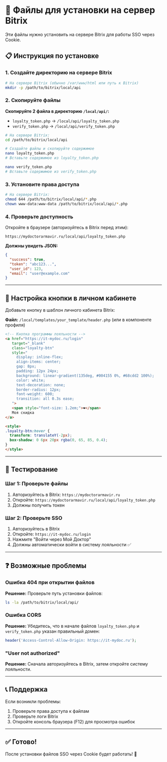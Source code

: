 # 📁 Файлы для установки на сервер Bitrix

Эти файлы нужно установить на сервере Bitrix для работы SSO через Cookie.

## 📋 Инструкция по установке

### 1. Создайте директорию на сервере Bitrix

```bash
# На сервере Bitrix (обычно /var/www/html или путь к Bitrix)
mkdir -p /path/to/bitrix/local/api
```

### 2. Скопируйте файлы

**Скопируйте 2 файла в директорию `/local/api/`:**

- `loyalty_token.php` → `/local/api/loyalty_token.php`
- `verify_token.php` → `/local/api/verify_token.php`

```bash
# На сервере Bitrix:
cd /path/to/bitrix/local/api

# Создайте файлы и скопируйте содержимое
nano loyalty_token.php
# Вставьте содержимое из loyalty_token.php

nano verify_token.php  
# Вставьте содержимое из verify_token.php
```

### 3. Установите права доступа

```bash
# На сервере Bitrix:
chmod 644 /path/to/bitrix/local/api/*.php
chown www-data:www-data /path/to/bitrix/local/api/*.php
```

### 4. Проверьте доступность

Откройте в браузере (авторизуйтесь в Bitrix перед этим):

```
https://mydoctorarmavir.ru/local/api/loyalty_token.php
```

**Должны увидеть JSON:**
```json
{
  "success": true,
  "token": "abc123...",
  "user_id": 123,
  "email": "user@example.com"
}
```

---

## 🔧 Настройка кнопки в личном кабинете

Добавьте кнопку в шаблон личного кабинета Bitrix:

**Файл:** `/local/templates/your_template/header.php` (или в компоненте профиля)

```html
<!-- Кнопка программы лояльности -->
<a href="https://it-mydoc.ru/login" 
   target="_blank"
   class="loyalty-btn"
   style="
     display: inline-flex;
     align-items: center;
     gap: 8px;
     padding: 12px 24px;
     background: linear-gradient(135deg, #004155 0%, #68cdd2 100%);
     color: white;
     text-decoration: none;
     border-radius: 12px;
     font-weight: 600;
     transition: all 0.3s ease;
   ">
   <span style="font-size: 1.2em;">❤️</span>
   Моя скидка
</a>

<style>
.loyalty-btn:hover {
  transform: translateY(-2px);
  box-shadow: 0 6px 20px rgba(0, 65, 85, 0.4);
}
</style>
```

---

## 🧪 Тестирование

### Шаг 1: Проверьте файлы

1. Авторизуйтесь в Bitrix: `https://mydoctorarmavir.ru`
2. Откройте: `https://mydoctorarmavir.ru/local/api/loyalty_token.php`
3. Должны получить токен

### Шаг 2: Проверьте SSO

1. Авторизуйтесь в Bitrix
2. Откройте: `https://it-mydoc.ru/login`
3. Нажмите "Войти через Мой Доктор"
4. Должны автоматически войти в систему лояльности ✅

---

## ❓ Возможные проблемы

### Ошибка 404 при открытии файлов

**Решение:** Проверьте путь установки файлов:
```bash
ls -la /path/to/bitrix/local/api/
```

### Ошибка CORS

**Решение:** Убедитесь, что в начале файлов `loyalty_token.php` и `verify_token.php` указан правильный домен:
```php
header('Access-Control-Allow-Origin: https://it-mydoc.ru');
```

### "User not authorized"

**Решение:** Сначала авторизуйтесь в Bitrix, затем откройте систему лояльности.

---

## 📞 Поддержка

Если возникли проблемы:
1. Проверьте права доступа к файлам
2. Проверьте логи Bitrix
3. Откройте консоль браузера (F12) для просмотра ошибок

---

## ✅ Готово!

После установки файлов SSO через Cookie будет работать! 🎉

